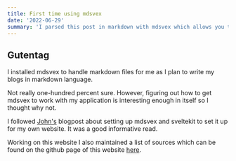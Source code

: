 ```yaml
---
title: First time using mdsvex
date: '2022-06-29'
summary: 'I parsed this post in markdown with mdsvex which allows you to use svelte and markdown within sveltekit projects.'
---
```


## Gutentag

I installed mdsvex to handle markdown files for me as I plan to write my blogs in markdown language.

Not really one-hundred percent sure. However, figuring out how to get mdsvex to work with my application is interesting enough in itself so I thought why not.

I followed [John's](https://joshcollinsworth.com/blog/build-static-sveltekit-markdown-blog) blogpost about setting up mdsvex and sveltekit to set it up for my own website. It was a good informative read. 

Working on this website I also maintained a list of sources which can be found on the github page of this website [here](https://github.com/yaikohi/personalwebsite).

<style lang="postcss">
	h2 {
		@apply pb-4;
	}
    
    p {
        @apply py-2 last:pt-36;
    }

    a {
        @apply text-blue-900 hover:text-blue-400 dark:text-blue-500 dark:hover:text-blue-200
    }
</style>

